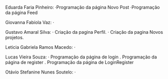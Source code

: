 Eduarda Faria Pinheiro:
·Programação da página Novo Post
·Programação da página Feed

Giovanna Fabíola Vaz: 
· 

Gustavo Amaral Silva:
· Criação da pagina Perfil.
· Criação da pagina Novos projetos.

Leticia Gabriela Ramos Macedo:
· 

Lucas Vieira Souza:
· Programação da página de login
. Programação da página de register
. Programação da página de LoginRegister

Otávio Stefanine Nunes Soutelo:
· 
